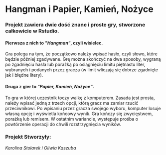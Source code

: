 #  Hangman i Papier, Kamień, Nożyce
### Projekt zawiera dwie dość znane i proste gry, stworzone całkowicie w Rstudio. 

#### Pierwsza z nich to *"Hangman"*, czyli wisielec. 
Gra polega na tym, że początkowo należy wpisać hasło, czyli słowo, które 
będzie później zgadywane. Grę można skończyć na dwa sposoby, wygraną po zgadnięciu hasła lub porażką po osiągnięciu limitu piętnastu liter, wybranych i podanych przez gracza (w limit wliczają się dobrze zgadnięte jak i błędne litery). 

#### Druga z gier to *"Papier, Kamień, Nożyce"*. 
To gra w której uczestnik toczy walkę z komputerem. Zasada jest prosta, należy wpisać jedną z trzech opcji, którą gracz ma zamiar rzucić przeciwnikowi. Po wpisaniu przez gracza swojego wyboru, komputer losuje własną opcję i wyświetla końcowy wynik. Gra kończy się zwycięstwem, porażką lub remisem. W ostatnim wariancie, występuje prośba o powtórzenie operacji do chwili rozstrzygnięcia wyników. 

###  Projekt Stworzyły:
*Karolina Stolarek i Oliwia Kaszuba*
